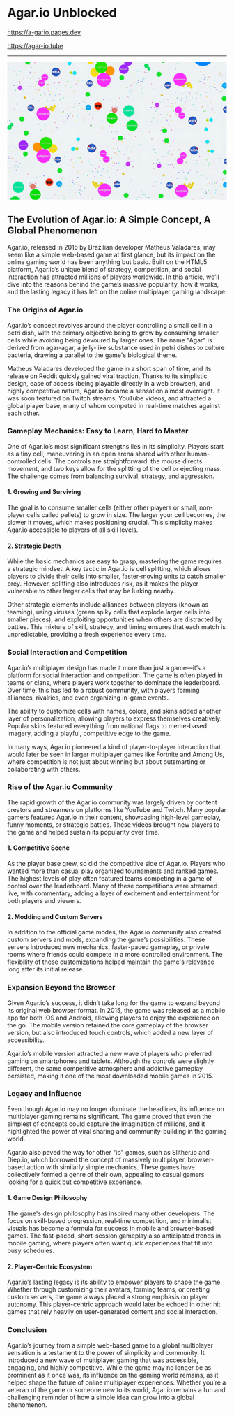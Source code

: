 # Agar.io Unblocked

https://a-gario.pages.dev

https://agar-io.tube

<hr>
<img src="https://raw.githubusercontent.com/agario-2/.github/refs/heads/main/agario.png" alt="agario" />

## The Evolution of Agar.io: A Simple Concept, A Global Phenomenon

Agar.io, released in 2015 by Brazilian developer Matheus Valadares, may seem like a simple web-based game at first glance, but its impact on the online gaming world has been anything but basic. Built on the HTML5 platform, Agar.io’s unique blend of strategy, competition, and social interaction has attracted millions of players worldwide. In this article, we’ll dive into the reasons behind the game’s massive popularity, how it works, and the lasting legacy it has left on the online multiplayer gaming landscape.

### The Origins of Agar.io

Agar.io’s concept revolves around the player controlling a small cell in a petri dish, with the primary objective being to grow by consuming smaller cells while avoiding being devoured by larger ones. The name "Agar" is derived from agar-agar, a jelly-like substance used in petri dishes to culture bacteria, drawing a parallel to the game's biological theme.

Matheus Valadares developed the game in a short span of time, and its release on Reddit quickly gained viral traction. Thanks to its simplistic design, ease of access (being playable directly in a web browser), and highly competitive nature, Agar.io became a sensation almost overnight. It was soon featured on Twitch streams, YouTube videos, and attracted a global player base, many of whom competed in real-time matches against each other.

### Gameplay Mechanics: Easy to Learn, Hard to Master

One of Agar.io’s most significant strengths lies in its simplicity. Players start as a tiny cell, maneuvering in an open arena shared with other human-controlled cells. The controls are straightforward: the mouse directs movement, and two keys allow for the splitting of the cell or ejecting mass. The challenge comes from balancing survival, strategy, and aggression.

#### 1. Growing and Surviving

The goal is to consume smaller cells (either other players or small, non-player cells called pellets) to grow in size. The larger your cell becomes, the slower it moves, which makes positioning crucial. This simplicity makes Agar.io accessible to players of all skill levels.

#### 2. Strategic Depth

While the basic mechanics are easy to grasp, mastering the game requires a strategic mindset. A key tactic in Agar.io is cell splitting, which allows players to divide their cells into smaller, faster-moving units to catch smaller prey. However, splitting also introduces risk, as it makes the player vulnerable to other larger cells that may be lurking nearby. 

Other strategic elements include alliances between players (known as teaming), using viruses (green spiky cells that explode larger cells into smaller pieces), and exploiting opportunities when others are distracted by battles. This mixture of skill, strategy, and timing ensures that each match is unpredictable, providing a fresh experience every time.

### Social Interaction and Competition

Agar.io’s multiplayer design has made it more than just a game—it’s a platform for social interaction and competition. The game is often played in teams or clans, where players work together to dominate the leaderboard. Over time, this has led to a robust community, with players forming alliances, rivalries, and even organizing in-game events.

The ability to customize cells with names, colors, and skins added another layer of personalization, allowing players to express themselves creatively. Popular skins featured everything from national flags to meme-based imagery, adding a playful, competitive edge to the game. 

In many ways, Agar.io pioneered a kind of player-to-player interaction that would later be seen in larger multiplayer games like Fortnite and Among Us, where competition is not just about winning but about outsmarting or collaborating with others.

### Rise of the Agar.io Community

The rapid growth of the Agar.io community was largely driven by content creators and streamers on platforms like YouTube and Twitch. Many popular gamers featured Agar.io in their content, showcasing high-level gameplay, funny moments, or strategic battles. These videos brought new players to the game and helped sustain its popularity over time.

#### 1. Competitive Scene

As the player base grew, so did the competitive side of Agar.io. Players who wanted more than casual play organized tournaments and ranked games. The highest levels of play often featured teams competing in a game of control over the leaderboard. Many of these competitions were streamed live, with commentary, adding a layer of excitement and entertainment for both players and viewers.

#### 2. Modding and Custom Servers

In addition to the official game modes, the Agar.io community also created custom servers and mods, expanding the game’s possibilities. These servers introduced new mechanics, faster-paced gameplay, or private rooms where friends could compete in a more controlled environment. The flexibility of these customizations helped maintain the game's relevance long after its initial release.

### Expansion Beyond the Browser

Given Agar.io’s success, it didn’t take long for the game to expand beyond its original web browser format. In 2015, the game was released as a mobile app for both iOS and Android, allowing players to enjoy the experience on the go. The mobile version retained the core gameplay of the browser version, but also introduced touch controls, which added a new layer of accessibility.

Agar.io’s mobile version attracted a new wave of players who preferred gaming on smartphones and tablets. Although the controls were slightly different, the same competitive atmosphere and addictive gameplay persisted, making it one of the most downloaded mobile games in 2015.

### Legacy and Influence

Even though Agar.io may no longer dominate the headlines, its influence on multiplayer gaming remains significant. The game proved that even the simplest of concepts could capture the imagination of millions, and it highlighted the power of viral sharing and community-building in the gaming world.

Agar.io also paved the way for other "io" games, such as Slither.io and Diep.io, which borrowed the concept of massively multiplayer, browser-based action with similarly simple mechanics. These games have collectively formed a genre of their own, appealing to casual gamers looking for a quick but competitive experience.

#### 1. Game Design Philosophy

The game's design philosophy has inspired many other developers. The focus on skill-based progression, real-time competition, and minimalist visuals has become a formula for success in mobile and browser-based games. The fast-paced, short-session gameplay also anticipated trends in mobile gaming, where players often want quick experiences that fit into busy schedules.

#### 2. Player-Centric Ecosystem

Agar.io’s lasting legacy is its ability to empower players to shape the game. Whether through customizing their avatars, forming teams, or creating custom servers, the game always placed a strong emphasis on player autonomy. This player-centric approach would later be echoed in other hit games that rely heavily on user-generated content and social interaction.

### Conclusion

Agar.io’s journey from a simple web-based game to a global multiplayer sensation is a testament to the power of simplicity and community. It introduced a new wave of multiplayer gaming that was accessible, engaging, and highly competitive. While the game may no longer be as prominent as it once was, its influence on the gaming world remains, as it helped shape the future of online multiplayer experiences. Whether you’re a veteran of the game or someone new to its world, Agar.io remains a fun and challenging reminder of how a simple idea can grow into a global phenomenon.
